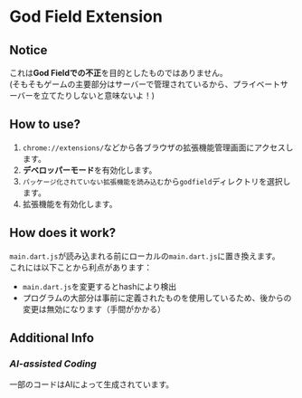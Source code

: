 # God Field Extension

## Notice
これは**God Fieldでの不正**を目的としたものではありません。  
(そもそもゲームの主要部分はサーバーで管理されているから、プライベートサーバーを立てたりしないと意味ないよ！)

## How to use?
1. `chrome://extensions/`などから各ブラウザの拡張機能管理画面にアクセスします。
2. **デベロッパーモード**を有効化します。
3. `パッケージ化されていない拡張機能を読み込む`から`godfield`ディレクトリを選択します。
4. 拡張機能を有効化します。

## How does it work?
`main.dart.js`が読み込まれる前にローカルの`main.dart.js`に置き換えます。  
これには以下ことから利点があります：
- `main.dart.js`を変更するとhashにより検出
- プログラムの大部分は事前に定義されたものを使用しているため、後からの変更は無効になります（手間がかかる）

## Additional Info
### *AI-assisted Coding*  
一部のコードはAIによって生成されています。
